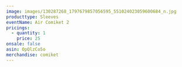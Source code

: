 ```yaml
---
image: images/130287268_1797679857056595_551024023059600684_n.jpg
producttype: Sleeves
eventName: Air Comiket 2
pricings:
  - quantity: 1
    price: 25
onsale: false
asin: OpQlzCo5o
merchandise: comiket
---
```

